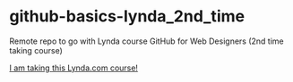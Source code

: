github-basics-lynda_2nd_time
============================

Remote repo to go with Lynda course GitHub for Web Designers (2nd time taking course)

[I am taking this Lynda.com course!](http://www.lynda.com/sdk/GitHub-tutorials/GitHub-Web-Designers)
